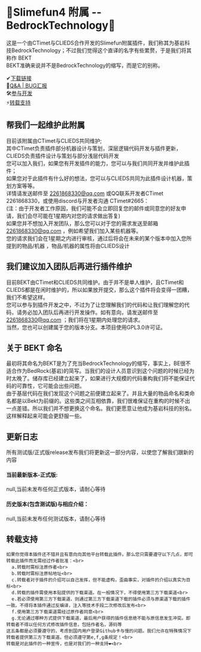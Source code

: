 # 👀Slimefun4 附属 -- BedrockTechnology👀
  这是一个由CTimet与CLIEDS合作开发的Slimefun附属插件，我们称其为基岩科技BedrockTechnology；不过我们觉得这个直译的名字有些累赘，于是我们将其称作 BEKT<br>
  BEKT准确来说并不是BedrockTechnology的缩写，而是它的别称。
  
  ✔[下载链接](https://github.com/CTimet/BedrockTechnology#%E5%BD%93%E5%89%8D%E6%9C%80%E6%96%B0%E7%89%88%E6%9C%AC-%E6%AD%A3%E5%BC%8F%E7%89%88)<br>
  🔎[Q&A | BUG汇报](https://github.com/CTimet/BedrockTechnology/issues)<br>
  🛠[参与开发](https://github.com/CTimet/BedrockTechnology#%E5%B8%AE%E6%88%91%E4%BB%AC%E4%B8%80%E8%B5%B7%E7%BB%B4%E6%8A%A4%E6%AD%A4%E9%99%84%E5%B1%9E)<br>
  ⚡[转载支持]()

## 帮我们一起维护此附属
  目前该附属由CTimet与CLIEDS共同维护;<br>
  其中CTimet负责插件部分机器设计与策划，深层逻辑代码开发与插件更新，CLIEDS负责插件设计与策划与部分浅层代码开发<br>
  您可以加入我们，如果您有开发插件的能力，您可以与我们共同开发并维护此插件；<br>
  如果您对于此插件有什么好的想法，您可以与CLIEDS共同为此插件设计机器，策划方案等等。<br>
  详情请发送邮件至 2261868330@qq.com 或QQ联系开发者CTimet 2261868330，或使用discord与开发者沟通 CTimet#2665：<br>
  (注：由于开发者工作原因，我们可能不会立即回复您的邮件或同意您的好友申请，我们会尽可能在1星期内对您的请求做出答复)<br>
  如果您并不想加入开发团队，那么您可以对于您的需求发送至邮箱 2261868330@qq.com ，例如希望我们加入某些机器等。<br>
  您的请求我们会在1星期之内进行审核，通过后将会在未来的某个版本中加入您所提到的物品/机器 ，物品/机器的属性将由CLIEDS设计<br>

## 我们建议加入团队后再进行插件维护
  目前BEKT由CTimet和CLIEDS共同维护。由于并不是单人维护，且CTimet和CLIEDS都是在闲时维护的，所以如果放开提交，那么这个插件将会变得一团糟，我们不希望这样。<br>
  您可以参与到插件开发之中，不过为了让您理解我们的代码和让我们理解您的代码，请务必加入团队后再进行开发操作。如有意向，请发送邮件至 2261868330@qq.com ；我们将在1星期内处理您的请求。<br>
  当然，您也可以创建属于您的版本分支。本项目使用GPL3.0许可证。<br>

## 关于 BEKT 命名
 最初将其命名为BEKT是为了充当BedrockTechnology的缩写，事实上，BE很不适合作为BedRock(基岩)的简写。当我们的设计人员意识到这个问题的时候已经为时太晚了。储存库已经建立起来了，如果进行大规模的代码重构我们将不能保证代码的可靠性，它可能会出些问题。<br>
  由于基层代码在我们发现这个问题之前便建立起来了。并且大量的物品命名和类命名都是以Bekt为前缀的。这些类之间互相依靠，我们很难保证在重构的时候不出一点差错。所以我们并不想更换这个命名。我们更愿意让他成为基岩科技的别名。这样解释起来可能会更舒服一些。<br>
  
## 更新日志
  所有测试版/正式版release发布我们将更新这一部分内容，以使您了解我们跟新的内容<br>
  #### 当前最新版本-正式版:
  null,当前未发布任何正式版本，请耐心等待
  
  #### 历史版本(包含测试版)与相应介绍：
  null,当前未发布任何测试版本，请耐心等待
      
## 转载支持<br>
    如果你觉得本插件还不错并且有意向向其他平台转载此插件。那么您只需要遵守以下几点，即可转载此插件而无需经过作者批准：<br>
      a.转载时需标注原作者<br>
      b.转载时需标注原帖地址<br>
      c.转载者对于插件的介绍可以自己发挥，但不能虚构，歪曲事实，对插件的介绍以真实为目标<br>
      d.转载的插件需使用本贴提供的下载渠道。在一般情况下，不得使用第三方下载渠道<br>
      e.若必须使用第三方下载渠道，则通过第三方下载渠道下载的插件必须与原渠道下载的插件一致。不得将本插件通过反编译，注入等技术手段二次修改后发布<br>
      f.使用第三方下载渠道需经过原作者同意<br>
      g.无论通过哪种方式提供下载渠道，最后用户获得的插件信息绝不能与原信息发生冲突。即转载者不得以任何方式修改插件信息，包括作者名，源码等
    这五条都是必须要遵守的，考虑到国内用户登录Github卡与慢的问题。我们允许在特殊情况下转载者提供第三方下载渠道。但必须遵守第e,f,g条规定！<br>
    转载是对此插件的一种宣传，也是对我们的一种支持❤<br>
